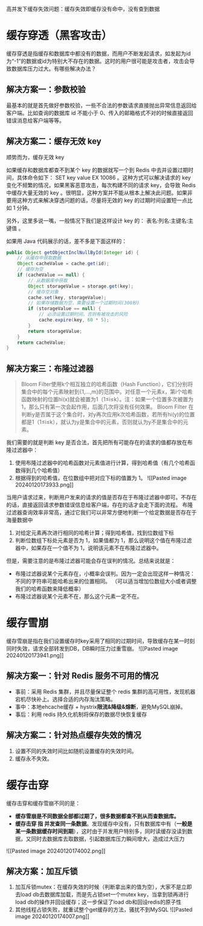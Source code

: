 高并发下缓存失效问题：缓存失效即缓存没有命中，没有查到数据

# 缓存穿透（黑客攻击）

缓存穿透是指缓存和数据库中都没有的数据，而用户不断发起请求，如发起为id为“-1”的数据或id为特别大不存在的数据。这时的用户很可能是攻击者，攻击会导致数据库压力过大。有哪些解决办法？

## 解决方案一：参数校验

最基本的就是首先做好参数校验，一些不合法的参数请求直接抛出异常信息返回给客户端。比如查询的数据库 id 不能小于 0、传入的邮箱格式不对的时候直接返回错误消息给客户端等等。

## 解决方案二：缓存无效 key

顺势而为，缓存无效 key

如果缓存和数据库都查不到某个 key 的数据就写一个到 Redis 中去并设置过期时间，具体命令如下： SET key value EX 10086 。这种方式可以解决请求的 key 变化不频繁的情况，如果黑客恶意攻击，每次构建不同的请求 key，会导致 Redis 中缓存大量无效的 key 。很明显，这种方案并不能从根本上解决此问题。如果非要用这种方式来解决穿透问题的话，尽量将无效的 key 的过期时间设置短一点比如 1 分钟。

另外，这里多说一嘴，一般情况下我们是这样设计 key 的： 表名:列名:主键名:主键值 。

如果用 Java 代码展示的话，差不多是下面这样的：

```Java
public Object getObjectInclNullById(Integer id) {
    // 从缓存中获取数据
    Object cacheValue = cache.get(id);
    // 缓存为空
    if (cacheValue == null) {
        // 从数据库中获取
        Object storageValue = storage.get(key);
        // 缓存空对象
        cache.set(key, storageValue);
        // 如果存储数据为空，需要设置一个过期时间(300秒)
        if (storageValue == null) {
            // 必须设置过期时间，否则有被攻击的风险
            cache.expire(key, 60 * 5);
        }
        return storageValue;
    }
    return cacheValue;
}
```

## 解决方案三：布隆过滤器
> Bloom Filter使用k个相互独立的哈希函数（Hash Function），它们分别将集合中的每个元素映射到{1,…,m}的范围中。对任意一个元素x，第i个哈希函数映射的位置hi(x)就会被置为1（1≤i≤k）。注：如果一个位置多次被置为1，那么只有第一次会起作用，后面几次将没有任何效果。 Bloom Filter 在判断y是否属于这个集合时，对y再次应用k次哈希函数，若所有hi(y)的位置都是1（1≤i≤k），就认为y是集合中的元素，否则就认为y不是集合中的元素。

我们需要的就是判断 key 是否合法，首先把所有可能存在的请求的值都存放在布隆过滤器中：
1. 使用布隆过滤器中的哈希函数对元素值进行计算，得到哈希值（有几个哈希函数得到几个哈希值）
2. 根据得到的哈希值，在位数组中把对应下标的值置为 1。
![[Pasted image 20240120173933.png]]

当用户请求过来，判断用户发来的请求的值是否存在于布隆过滤器中即可。不存在的话，直接返回请求参数错误信息给客户端，存在的话才会走下面的流程。
布隆过滤器查询效率非常高，通过它我们可以非常方便地判断一个给定数据是否存在于海量数据中
1. 对给定元素再次进行相同的哈希计算；得到哈希值，找到位数组下标
2. 判断位数组下标处元素是否为 1，如果值都为 1，那么说明这个值在布隆过滤器中，如果存在一个值不为 1，说明该元素不在布隆过滤器中。

但是，需要注意的是布隆过滤器可能会存在误判的情况。总结来说就是：
- 布隆过滤器说某个元素存在，小概率会误判。因为一定会出现这样一种情况：不同的字符串可能哈希出来的位置相同。 （可以适当增加位数组大小或者调整我们的哈希函数来降低概率）
- 布隆过滤器说某个元素不在，那么这个元素一定不在。

# 缓存雪崩

缓存雪崩是指在我们设置缓存时key采用了相同的过期时间，导致缓存在某一时刻同时失效，请求全部转发到DB，DB瞬时压力过重雪崩。
![[Pasted image 20240120173941.png]]
## 解决方案一：针对 Redis 服务不可用的情况
- 事前：采用 Redis 集群，并且尽量保证整个 redis 集群的高可用性，发现机器宕机尽快补上。选择合适的内存淘汰策略。
- 事中：本地ehcache缓存 + hystrix**限流&降级&熔断**，避免MySQL崩掉。
- 事后：利用 redis 持久化机制将保存的数据尽快恢复缓存
## 解决方案二：针对热点缓存失效的情况

1. 设置不同的失效时间比如随机设置缓存的失效时间。
2. 缓存永不失效。
# 缓存击穿

缓存击穿和缓存雪崩不同的是：
- **缓存雪崩是不同数据全部都过期了，很多数据都查不到从而查数据库。**
- **缓存击穿 指 并发查同一条数据**。发现缓存中没有，只有数据库中有（**一般是某一条数据缓存时间到期**），这时由于并发用户特别多，同时读缓存没读到数据，又同时去数据库去取数据，引起数据库压力瞬间增大，造成过大压力
    
![[Pasted image 20240120174002.png]]
## 解决方案：加互斥锁
1. 加互斥锁mutex：在缓存失效的时候（判断拿出来的值为空），大家不是立即去load db去数据库加载，而是先占锁set一个mutex key，当拿到锁再进行load db的操作并回设缓存；这一步保证了load db和回设redis的原子性
3. 其他线程占锁失败，就重试整个get缓存的方法，骚扰不到MySQL
![[Pasted image 20240120174007.png]]
